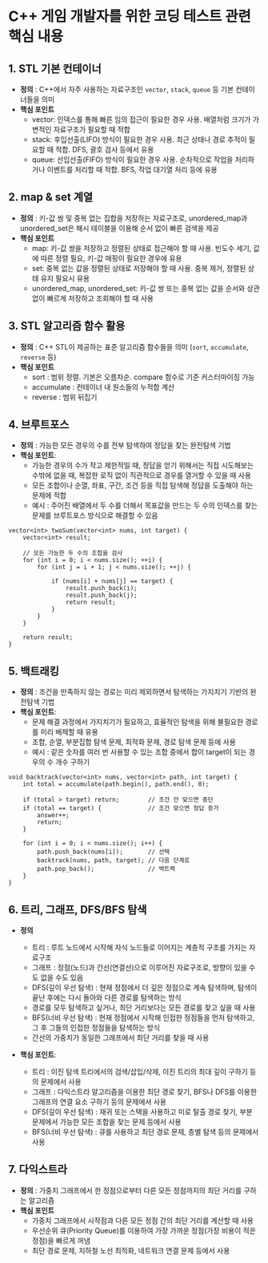 # C++ 게임 개발자를 위한 코딩 테스트 관련 핵심 내용

## 1. STL 기본 컨테이너
- **정의** : C++에서 자주 사용하는 자료구조인 `vector`, `stack`, `queue` 등 기본 컨테이너들을 의미
- **핵심 포인트**
  - vector: 인덱스를 통해 빠른 임의 접근이 필요한 경우 사용. 배열처럼 크기가 가변적인 자료구조가 필요할 때 적합
  - stack: 후입선출(LIFO) 방식이 필요한 경우 사용. 최근 상태나 경로 추적이 필요할 때 적합. DFS, 괄호 검사 등에서 유용
  - queue: 선입선출(FIFO) 방식이 필요한 경우 사용. 순차적으로 작업을 처리하거나 이벤트를 처리할 때 적합. BFS, 작업 대기열 처리 등에 유용
  
## 2. map & set 계열
- **정의** : 키-값 쌍 및 중복 없는 집합을 저장하는 자료구조로, unordered_map과 unordered_set은 해시 테이블을 이용해 순서 없이 빠른 검색을 제공
- **핵심 포인트**
  - map: 키-값 쌍을 저장하고 정렬된 상태로 접근해야 할 때 사용. 빈도수 세기, 값에 따른 정렬 필요, 키-값 매핑이 필요한 경우에 유용
  - set: 중복 없는 값을 정렬된 상태로 저장해야 할 때 사용. 중복 제거, 정렬된 상태 유지 필요시 유용
  - unordered_map, unordered_set: 키-값 쌍 또는 중복 없는 값을 순서와 상관없이 빠르게 저장하고 조회해야 할 때 사용

## 3. STL 알고리즘 함수 활용
- **정의** : C++ STL이 제공하는 표준 알고리즘 함수들을 의미 (`sort`, `accumulate`, `reverse` 등)  
- **핵심 포인트**
  - sort : 범위 정렬. 기본은 오름차순. compare 함수로 기준 커스터마이징 가능
  - accumulate : 컨테이너 내 원소들의 누적합 계산
  - reverse : 범위 뒤집기

## 4. 브루트포스
- **정의** : 가능한 모든 경우의 수를 전부 탐색하여 정답을 찾는 완전탐색 기법
- **핵심 포인트**:  
  - 가능한 경우의 수가 작고 제한적일 때, 정답을 얻기 위해서는 직접 시도해보는 수밖에 없을 때, 복잡한 로직 없이 직관적으로 경우를 열거할 수 있을 때 사용
  - 모든 조합이나 순열, 좌표, 구간, 조건 등을 직접 탐색해 정답을 도출해야 하는 문제에 적합
  - 예시 : 주어진 배열에서 두 수를 더해서 목표값을 만드는 두 수의 인덱스를 찾는 문제를 브루트포스 방식으로 해결할 수 있음

```
vector<int> twoSum(vector<int> nums, int target) {
    vector<int> result;

    // 모든 가능한 두 수의 조합을 검사
    for (int i = 0; i < nums.size(); ++i) {
        for (int j = i + 1; j < nums.size(); ++j) {

            if (nums[i] + nums[j] == target) {
                result.push_back(i);
                result.push_back(j);
                return result;
            }
        }
    }

    return result;
}
```

## 5. 백트래킹
- **정의** : 조건을 만족하지 않는 경로는 미리 제외하면서 탐색하는 가지치기 기반의 완전탐색 기법
- **핵심 포인트**:
  - 문제 해결 과정에서 가지치기가 필요하고, 효율적인 탐색을 위해 불필요한 경로를 미리 배제할 때 유용
  - 조합, 순열, 부분집합 탐색 문제, 최적화 문제, 경로 탐색 문제 등에 사용
  - 예시 : 같은 숫자를 여러 번 사용할 수 있는 조합 중에서 합이 target이 되는 경우의 수 개수 구하기
 
```
void backtrack(vector<int> nums, vector<int> path, int target) {
    int total = accumulate(path.begin(), path.end(), 0);

    if (total > target) return;        // 조건 안 맞으면 중단
    if (total == target) {             // 조건 맞으면 정답 증가
        answer++;
        return;
    }

    for (int i = 0; i < nums.size(); i++) {
        path.push_back(nums[i]);       // 선택
        backtrack(nums, path, target); // 다음 단계로
        path.pop_back();               // 백트랙
    }
}
```

## 6. 트리, 그래프, DFS/BFS 탐색
- **정의**
  - 트리 : 루트 노드에서 시작해 자식 노드들로 이어지는 계층적 구조를 가지는 자료구조
  - 그래프 : 정점(노드)과 간선(연결선)으로 이루어진 자료구조로, 방향이 있을 수도 없을 수도 있음
  - DFS(깊이 우선 탐색) : 현재 정점에서 더 깊은 정점으로 계속 탐색하며, 탐색이 끝난 후에는 다시 돌아와 다른 경로를 탐색하는 방식
  - 경로를 모두 탐색하고 싶거나, 최단 거리보다는 모든 경로를 찾고 싶을 때 사용
  - BFS(너비 우선 탐색) : 현재 정점에서 시작해 인접한 정점들을 먼저 탐색하고, 그 후 그들의 인접한 정점들을 탐색하는 방식
  - 간선의 가중치가 동일한 그래프에서 최단 거리를 찾을 때 사용
    
- **핵심 포인트**:  
  - 트리 : 이진 탐색 트리에서의 검색/삽입/삭제, 이진 트리의 최대 깊이 구하기 등의 문제에서 사용
  - 그래프 : 다익스트라 알고리즘을 이용한 최단 경로 찾기, BFS나 DFS를 이용한 그래프의 연결 요소 구하기 등의 문제에서 사용
  - DFS(깊이 우선 탐색) : 재귀 또는 스택을 사용하고 미로 탈출 경로 찾기, 부분 문제에서 가능한 모든 조합을 찾는 문제 등에서 사용
  - BFS(너비 우선 탐색) : 큐를 사용하고 최단 경로 문제, 층별 탐색 등의 문제에서 사용

## 7. 다익스트라
- **정의** : 가중치 그래프에서 한 정점으로부터 다른 모든 정점까지의 최단 거리를 구하는 알고리즘
- **핵심 포인트**
  - 가중치 그래프에서 시작점과 다른 모든 정점 간의 최단 거리를 계산할 때 사용
  - 우선순위 큐(Priority Queue)를 이용하여 가장 가까운 정점(가장 비용이 적은 정점)을 빠르게 꺼냄
  - 최단 경로 문제, 지하철 노선 최적화, 네트워크 연결 문제 등에서 사용

